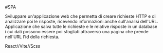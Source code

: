 #SPA

Sviluppare un'applicazione web che permetta di creare richieste HTTP e di analizzare poi le
risposte, ricevendo informazioni anche sull'analisi dell'URL. Applicazione che salva tutte le
richieste e le relative risposte in un database i cui dati possono essere poi sfogliati attraverso una
pagina che prende nell'URL l'id della richiesta.

React//Vite//Scss
